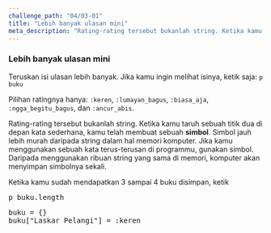 ```yaml
---
challenge_path: "04/03-01"
title: "Lebih banyak ulasan mini"
meta_description: "Rating-rating tersebut bukanlah string. Ketika kamu taruh sebuah titik dua di depan kata sederhana, kamu telah membuat sebuah simbol."
---
```


### Lebih banyak ulasan mini

Teruskan isi ulasan lebih banyak. Jika kamu ingin melihat isinya, ketik saja: `p buku`

Pilihan ratingnya hanya: `:keren`, `:lumayan_bagus`, `:biasa_aja`, `:ngga_begitu_bagus`, dan `:ancur_abis`.

Rating-rating tersebut bukanlah string. Ketika kamu taruh sebuah titik dua di depan kata sederhana, kamu telah membuat sebuah **simbol**. Simbol jauh lebih murah daripada string dalam hal memori komputer. Jika kamu menggunakan sebuah kata terus-terusan di programmu, gunakan simbol. Daripada menggunakan ribuan string yang sama di memori, komputer akan menyimpan simbolnya sekali.

Ketika kamu sudah mendapatkan 3 sampai 4 buku disimpan, ketik

<pre>p buku.length</pre>

<pre id="code-prefill">
buku = {}
buku["Laskar Pelangi"] = :keren
</pre>
